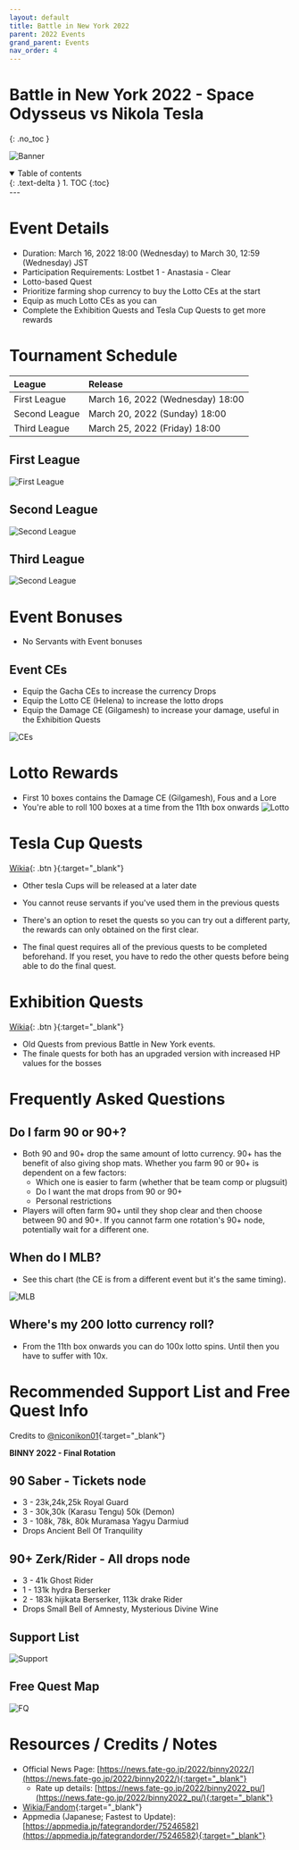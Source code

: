 ```yaml
---
layout: default
title: Battle in New York 2022
parent: 2022 Events
grand_parent: Events
nav_order: 4
---
```


# Battle in New York 2022 - Space Odysseus vs Nikola Tesla
{: .no_toc }


![Banner](https://news.fate-go.jp/wp-content/uploads/2022/binny2022_full_qkkox/top_banner.png)

<details open markdown="block">
  <summary>
    Table of contents
  </summary>
  {: .text-delta }
1. TOC
{:toc}
</details>
---

# Event Details
- Duration: March 16, 2022 18:00 (Wednesday) to March 30, 12:59 (Wednesday) JST
- Participation Requirements: Lostbet 1 - Anastasia - Clear
- Lotto-based Quest
- Prioritize farming shop currency to buy the Lotto CEs at the start
- Equip as much Lotto CEs as you can
- Complete the Exhibition Quests and Tesla Cup Quests to get more rewards

# Tournament Schedule

| League | Release |
| :-- | :-- |
| First League | March 16, 2022 (Wednesday) 18:00 |
| Second League | March 20, 2022 (Sunday) 18:00 |
| Third League | March 25, 2022 (Friday) 18:00 |

## First League
![First League](https://news.fate-go.jp/wp-content/uploads/2022/binny2022_full_qkkox/quest_01.png)

## Second League
![Second League](https://news.fate-go.jp/wp-content/uploads/2022/binny2022_full_02_skale/quest_02.png)

## Third League
![Second League](https://news.fate-go.jp/wp-content/uploads/2022/binny2022_full_02_skale/quest_03.png)

# Event Bonuses
- No Servants with Event bonuses

## Event CEs
- Equip the Gacha CEs to increase the currency Drops
- Equip the Lotto CE (Helena) to increase the lotto drops
- Equip the Damage CE (Gilgamesh) to increase your damage, useful in the Exhibition Quests

![CEs](https://news.fate-go.jp/wp-content/uploads/2022/binny2022_full_qkkox/info_howto_01.png)

# Lotto Rewards
- First 10 boxes contains the Damage CE (Gilgamesh), Fous and a Lore
- You're able to roll 100 boxes at a time from the 11th box onwards
![Lotto](https://media.discordapp.net/attachments/802752542538203147/953604183288860692/unknown.png)

# Tesla Cup Quests
[Wikia](https://fategrandorder.fandom.com/wiki/Battle_in_New_York_2022#Tesla_Cup){: .btn }{:target="_blank"}

- Other tesla Cups will be released at a later date

- You cannot reuse servants if you've used them in the previous quests
- There's an option to reset the quests so you can try out a different party, the rewards can only obtained on the first clear.
- The final quest requires all of the previous quests to be completed beforehand. If you reset, you have to redo the other quests before being able to do the final quest.

# Exhibition Quests
[Wikia](https://fategrandorder.fandom.com/wiki/Battle_in_New_York_2022#Exhibition_Quests){: .btn }{:target="_blank"}
- Old Quests from previous Battle in New York events.
- The finale quests for both has an upgraded version with increased HP values for the bosses

# Frequently Asked Questions
## Do I farm 90 or 90+?
- Both 90 and 90+ drop the same amount of lotto currency. 90+ has the benefit of also giving shop mats. Whether you farm 90 or 90+ is dependent on a few factors:
    - Which one is easier to farm (whether that be team comp or plugsuit)
    - Do I want the mat drops from 90 or 90+
    - Personal restrictions
- Players will often farm 90+ until they shop clear and then choose between 90 and 90+. If you cannot farm one rotation's 90+ node, potentially wait for a different one.

## When do I MLB?
- See this chart (the CE is from a different event but it's the same timing).

![MLB](https://media.discordapp.net/attachments/318258807203430401/920914468911845396/unknown.png)

## Where's my 200 lotto currency roll?
- From the 11th box onwards you can do 100x lotto spins. Until then you have to suffer with 10x.

# Recommended Support List and Free Quest Info
Credits to [@niconikon01](https://twitter.com/niconikon01/status/1507291652498796550){:target="_blank"}

**__BINNY 2022 - Final Rotation__**

## 90 Saber - Tickets node
- 3 - 23k,24k,25k Royal Guard
- 3 - 30k,30k (Karasu Tengu)  50k (Demon)
- 3 - 108k, 78k, 80k Muramasa Yagyu Darmiud
- Drops Ancient Bell Of Tranquility

## 90+ Zerk/Rider - All drops node
- 3 - 41k Ghost Rider
- 1 - 131k hydra Berserker
- 2 - 183k hijikata Berserker, 113k drake Rider
- Drops Small Bell of Amnesty, Mysterious Divine Wine

## Support List

![Support](https://pbs.twimg.com/media/FOr5h1GaMAcnUPt?format=jpg&name=large)

## Free Quest Map

![FQ](https://pbs.twimg.com/media/FOr5gi7aMAABA5H?format=jpg&name=4096x4096)

# Resources / Credits / Notes

- Official News Page: [https://news.fate-go.jp/2022/binny2022/](https://news.fate-go.jp/2022/binny2022/){:target="_blank"}
    - Rate up details: [https://news.fate-go.jp/2022/binny2022_pu/](https://news.fate-go.jp/2022/binny2022_pu/){:target="_blank"}
- [Wikia/Fandom](https://fategrandorder.fandom.com/wiki/Battle_in_New_York_2022){:target="_blank"}
- Appmedia (Japanese; Fastest to Update): [https://appmedia.jp/fategrandorder/75246582](https://appmedia.jp/fategrandorder/75246582){:target="_blank"}